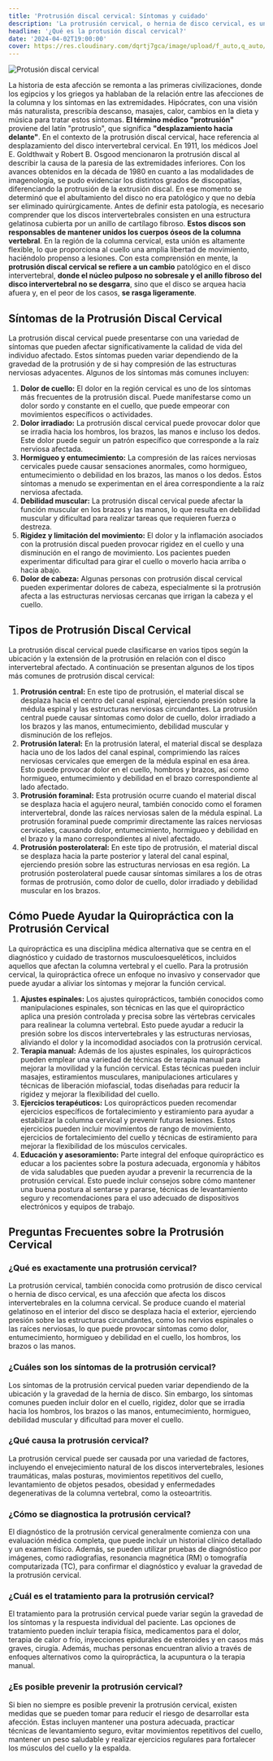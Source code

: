 ```yaml
---
title: 'Protrusión discal cervical: Síntomas y cuidado'
description: 'La protrusión cervical, o hernia de disco cervical, es una afección que afecta los discos intervertebrales en la columna cervical.'
headline: '¿Qué es la protusión discal cervical?'
date: '2024-04-02T19:00:00'
cover: https://res.cloudinary.com/dqrtj7gca/image/upload/f_auto,q_auto/v1/website/blog/protrusion-cervical
---
```

![Protusión discal cervical](https://res.cloudinary.com/dqrtj7gca/image/upload/f_auto,q_auto/v1/website/blog/protrusion-cervical)

La historia de esta afección se remonta a las primeras civilizaciones, donde los egipcios y los griegos ya hablaban de la relación entre las afecciones de la columna y los síntomas en las extremidades. Hipócrates, con una visión más naturalista, prescribía descanso, masajes, calor, cambios en la dieta y música para tratar estos síntomas.
**El término médico "protrusión"** proviene del latín "protrusĭo", que significa **"desplazamiento hacia delante"**. En el contexto de la protrusión discal cervical, hace referencia al desplazamiento del disco intervertebral cervical.
En 1911, los médicos Joel E. Goldthwait y Robert B. Osgood mencionaron la protrusión discal al describir la causa de la paresia de las extremidades inferiores. Con los avances obtenidos en la década de 1980 en cuanto a las modalidades de imagenología, se pudo evidenciar los distintos grados de discopatías, diferenciando la protrusión de la extrusión discal. En ese momento se determinó que el abultamiento del disco no era patológico y que no debía ser eliminado quirúrgicamente.
Antes de definir esta patología, es necesario comprender que los discos intervertebrales consisten en una estructura gelatinosa cubierta por un anillo de cartílago fibroso. **Estos discos son responsables de mantener unidos los cuerpos óseos de la columna vertebral**. En la región de la columna cervical, esta unión es altamente flexible, lo que proporciona al cuello una amplia libertad de movimiento, haciéndolo propenso a lesiones. Con esta comprensión en mente, la **protrusión discal cervical se refiere a un cambio** patológico en el disco intervertebral, **donde el núcleo pulposo no sobresale y el anillo fibroso del disco intervertebral no se desgarra**, sino que el disco se arquea hacia afuera y, en el peor de los casos, **se rasga ligeramente**.
## Síntomas de la Protrusión Discal Cervical
La protrusión discal cervical puede presentarse con una variedad de síntomas que pueden afectar significativamente la calidad de vida del individuo afectado. Estos síntomas pueden variar dependiendo de la gravedad de la protrusión y de si hay compresión de las estructuras nerviosas adyacentes. Algunos de los síntomas más comunes incluyen:
1) **Dolor de cuello:** El dolor en la región cervical es uno de los síntomas más frecuentes de la protrusión discal. Puede manifestarse como un dolor sordo y constante en el cuello, que puede empeorar con movimientos específicos o actividades.
2) **Dolor irradiado:** La protrusión discal cervical puede provocar dolor que se irradia hacia los hombros, los brazos, las manos e incluso los dedos. Este dolor puede seguir un patrón específico que corresponde a la raíz nerviosa afectada.
3) **Hormigueo y entumecimiento:** La compresión de las raíces nerviosas cervicales puede causar sensaciones anormales, como hormigueo, entumecimiento o debilidad en los brazos, las manos o los dedos. Estos síntomas a menudo se experimentan en el área correspondiente a la raíz nerviosa afectada.
4) **Debilidad muscular:** La protrusión discal cervical puede afectar la función muscular en los brazos y las manos, lo que resulta en debilidad muscular y dificultad para realizar tareas que requieren fuerza o destreza.
5) **Rigidez y limitación del movimiento:** El dolor y la inflamación asociados con la protrusión discal pueden provocar rigidez en el cuello y una disminución en el rango de movimiento. Los pacientes pueden experimentar dificultad para girar el cuello o moverlo hacia arriba o hacia abajo.
6) **Dolor de cabeza:** Algunas personas con protrusión discal cervical pueden experimentar dolores de cabeza, especialmente si la protrusión afecta a las estructuras nerviosas cercanas que irrigan la cabeza y el cuello.
## Tipos de Protrusión Discal Cervical
La protrusión discal cervical puede clasificarse en varios tipos según la ubicación y la extensión de la protrusión en relación con el disco intervertebral afectado. A continuación se presentan algunos de los tipos más comunes de protrusión discal cervical:
1) **Protrusión central:** En este tipo de protrusión, el material discal se desplaza hacia el centro del canal espinal, ejerciendo presión sobre la médula espinal y las estructuras nerviosas circundantes. La protrusión central puede causar síntomas como dolor de cuello, dolor irradiado a los brazos y las manos, entumecimiento, debilidad muscular y disminución de los reflejos.
2) **Protrusión lateral:** En la protrusión lateral, el material discal se desplaza hacia uno de los lados del canal espinal, comprimiendo las raíces nerviosas cervicales que emergen de la médula espinal en esa área. Esto puede provocar dolor en el cuello, hombros y brazos, así como hormigueo, entumecimiento y debilidad en el brazo correspondiente al lado afectado.
3) **Protrusión foraminal:** Esta protrusión ocurre cuando el material discal se desplaza hacia el agujero neural, también conocido como el foramen intervertebral, donde las raíces nerviosas salen de la médula espinal. La protrusión foraminal puede comprimir directamente las raíces nerviosas cervicales, causando dolor, entumecimiento, hormigueo y debilidad en el brazo y la mano correspondientes al nivel afectado.
4) **Protrusión posterolateral:** En este tipo de protrusión, el material discal se desplaza hacia la parte posterior y lateral del canal espinal, ejerciendo presión sobre las estructuras nerviosas en esa región. La protrusión posterolateral puede causar síntomas similares a los de otras formas de protrusión, como dolor de cuello, dolor irradiado y debilidad muscular en los brazos.
## Cómo Puede Ayudar la Quiropráctica con la Protrusión Cervical
La quiropráctica es una disciplina médica alternativa que se centra en el diagnóstico y cuidado de trastornos musculoesqueléticos, incluidos aquellos que afectan la columna vertebral y el cuello. Para la protrusión cervical, la quiropráctica ofrece un enfoque no invasivo y conservador que puede ayudar a aliviar los síntomas y mejorar la función cervical.
1) **Ajustes espinales:** Los ajustes quiroprácticos, también conocidos como manipulaciones espinales, son técnicas en las que el quiropráctico aplica una presión controlada y precisa sobre las vértebras cervicales para realinear la columna vertebral. Esto puede ayudar a reducir la presión sobre los discos intervertebrales y las estructuras nerviosas, aliviando el dolor y la incomodidad asociados con la protrusión cervical.
2) **Terapia manual:** Además de los ajustes espinales, los quiroprácticos pueden emplear una variedad de técnicas de terapia manual para mejorar la movilidad y la función cervical. Estas técnicas pueden incluir masajes, estiramientos musculares, manipulaciones articulares y técnicas de liberación miofascial, todas diseñadas para reducir la rigidez y mejorar la flexibilidad del cuello.
3) **Ejercicios terapéuticos:** Los quiroprácticos pueden recomendar ejercicios específicos de fortalecimiento y estiramiento para ayudar a estabilizar la columna cervical y prevenir futuras lesiones. Estos ejercicios pueden incluir movimientos de rango de movimiento, ejercicios de fortalecimiento del cuello y técnicas de estiramiento para mejorar la flexibilidad de los músculos cervicales.
4) **Educación y asesoramiento:** Parte integral del enfoque quiropráctico es educar a los pacientes sobre la postura adecuada, ergonomía y hábitos de vida saludables que pueden ayudar a prevenir la recurrencia de la protrusión cervical. Esto puede incluir consejos sobre cómo mantener una buena postura al sentarse y pararse, técnicas de levantamiento seguro y recomendaciones para el uso adecuado de dispositivos electrónicos y equipos de trabajo.
## Preguntas Frecuentes sobre la Protrusión Cervical
### ¿Qué es exactamente una protrusión cervical?
La protrusión cervical, también conocida como protrusión de disco cervical o hernia de disco cervical, es una afección que afecta los discos intervertebrales en la columna cervical. Se produce cuando el material gelatinoso en el interior del disco se desplaza hacia el exterior, ejerciendo presión sobre las estructuras circundantes, como los nervios espinales o las raíces nerviosas, lo que puede provocar síntomas como dolor, entumecimiento, hormigueo y debilidad en el cuello, los hombros, los brazos o las manos.
### ¿Cuáles son los síntomas de la protrusión cervical?
Los síntomas de la protrusión cervical pueden variar dependiendo de la ubicación y la gravedad de la hernia de disco. Sin embargo, los síntomas comunes pueden incluir dolor en el cuello, rigidez, dolor que se irradia hacia los hombros, los brazos o las manos, entumecimiento, hormigueo, debilidad muscular y dificultad para mover el cuello.
### ¿Qué causa la protrusión cervical?
La protrusión cervical puede ser causada por una variedad de factores, incluyendo el envejecimiento natural de los discos intervertebrales, lesiones traumáticas, malas posturas, movimientos repetitivos del cuello, levantamiento de objetos pesados, obesidad y enfermedades degenerativas de la columna vertebral, como la osteoartritis.
### ¿Cómo se diagnostica la protrusión cervical?
El diagnóstico de la protrusión cervical generalmente comienza con una evaluación médica completa, que puede incluir un historial clínico detallado y un examen físico. Además, se pueden utilizar pruebas de diagnóstico por imágenes, como radiografías, resonancia magnética (RM) o tomografía computarizada (TC), para confirmar el diagnóstico y evaluar la gravedad de la protrusión cervical.
### ¿Cuál es el tratamiento para la protrusión cervical?
El tratamiento para la protrusión cervical puede variar según la gravedad de los síntomas y la respuesta individual del paciente. Las opciones de tratamiento pueden incluir terapia física, medicamentos para el dolor, terapia de calor o frío, inyecciones epidurales de esteroides y en casos más graves, cirugía. Además, muchas personas encuentran alivio a través de enfoques alternativos como la quiropráctica, la acupuntura o la terapia manual.
### ¿Es posible prevenir la protrusión cervical?
Si bien no siempre es posible prevenir la protrusión cervical, existen medidas que se pueden tomar para reducir el riesgo de desarrollar esta afección. Estas incluyen mantener una postura adecuada, practicar técnicas de levantamiento seguro, evitar movimientos repetitivos del cuello, mantener un peso saludable y realizar ejercicios regulares para fortalecer los músculos del cuello y la espalda.
